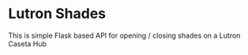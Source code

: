 Lutron Shades
=============

This is simple Flask based API for opening / closing shades on a Lutron Caseta Hub

